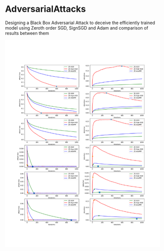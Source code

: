 # AdversarialAttacks
Designing a Black Box Adversarial Attack to deceive the efficiently trained model using Zeroth order SGD, SignSGD and Adam and comparison of results between them

![losses and distortions](https://github.com/abhishekvarma12345/AdversarialAttacks/blob/main/lossanddistortions.png)
